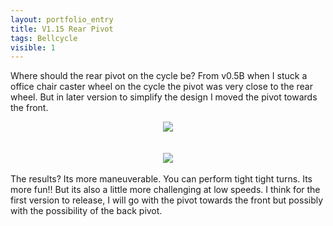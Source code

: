 ```yaml
---
layout: portfolio_entry
title: V1.15 Rear Pivot
tags: Bellcycle
visible: 1
---
```

Where should the rear pivot on the cycle be? From v0.5B when I stuck a office chair caster wheel on the cycle the pivot was very close to the rear wheel. But in later version to simplify the design I moved the pivot towards the front.
<br>
<div style="text-align:center"><img src ="../../img/bellcycleblog/post11/page1.jpeg" /></div>
<br>
<br>
<div style="text-align:center"><img src ="../../img/bellcycleblog/post11/page2.jpeg" /></div>
<br>
The results? Its more maneuverable. You can perform tight tight turns. Its more fun!! But its also a little more challenging at low speeds. I think for the first version to release, I will go with the pivot towards the front but possibly with the possibility of the back pivot. 

